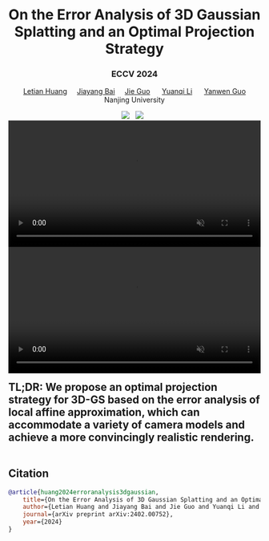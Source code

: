 <p align="center">
<h1 align="center"><strong>On the Error Analysis of 3D Gaussian Splatting and an Optimal Projection Strategy</strong></h1>
<h3 align="center">ECCV 2024</h3>

<p align="center">
          <span class="author-block">
              <a href="https://letianhuang.github.io/">Letian Huang</a></span>&nbsp;&nbsp;&nbsp;&nbsp;
            <span class="author-block">
              <a href="https://scholar.google.com/citations?user=VmPQ6akAAAAJ&hl=zh-CN">Jiayang Bai</a></span>&nbsp;&nbsp;&nbsp;&nbsp;
            <span class="author-block">
              <a href="https://scholar.google.com.hk/citations?user=Sx4PQpQAAAAJ&hl=en">Jie Guo</a>
            </span>&nbsp;&nbsp;&nbsp;&nbsp;
            <span class="author-block">
              <a href="http://www.njumeta.com/liyq/">Yuanqi Li</a>
            </span>&nbsp;&nbsp;&nbsp;&nbsp;
            <span class="author-block">
              <a href="https://cs.nju.edu.cn/ywguo/index.htm">Yanwen Guo</a>
            </span>
    <br>
        Nanjing University
</p>

<div align="center">
    <a href=https://arxiv.org/abs/2402.00752><img src='https://img.shields.io/badge/arXiv-2402.00752-b31b1b.svg'></a>  
    <a href='https://letianhuang.github.io/op43dgs'><img src='https://img.shields.io/badge/Project-Page-Green'></a>  
</div>




<div class="hero-body">
      <div class="columns is-centered has-text-centered">
        <div class="column is-full-width">
          <video id="v0" width="100%" loop playsinline  autoplay loop muted controls >
              <source src="https://github.com/LetianHuang/LetianHuang.github.io/tree/main/op43dgs/resources/camera_drjohnson.mp4" type="video/mp4" />
          </video>
          <video id="v0" width="100%" loop playsinline  autoplay loop muted controls >
              <source src="https://github.com/LetianHuang/LetianHuang.github.io/tree/main/op43dgs/resources/camera_garden.mp4" type="video/mp4" />
          </video>
          <h2 class="subtitle has-text-centered" style="margin-top: 15px">
            TL;DR: We propose an optimal projection strategy for 3D-GS based on the error analysis of local affine approximation, which can accommodate a variety of camera models and achieve a more convincingly realistic rendering.
          </h2>
        </div>
      </div>
</div>


</p>

## Citation

```BibTeX
@article{huang2024erroranalysis3dgaussian,
    title={On the Error Analysis of 3D Gaussian Splatting and an Optimal Projection Strategy},
    author={Letian Huang and Jiayang Bai and Jie Guo and Yuanqi Li and Yanwen Guo},
    journal={arXiv preprint arXiv:2402.00752},
    year={2024}
}
```

